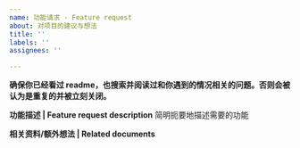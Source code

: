 ```yaml
---
name: 功能请求 - Feature request
about: 对项目的建议与想法
title: ''
labels: ''
assignees: ''

---
```


**确保你已经看过 readme，也搜索并阅读过和你遇到的情况相关的问题。否则会被认为是重复的并被立刻关闭。**

**功能描述 | Feature request description**
简明扼要地描述需要的功能

**相关资料/额外想法 | Related documents**
